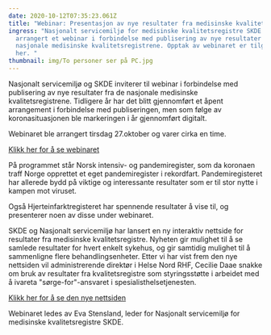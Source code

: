 ```yaml
---
date: 2020-10-12T07:35:23.061Z
title: "Webinar: Presentasjon av nye resultater fra medisinske kvalitetsregistre"
ingress: "Nasjonalt servicemiljø for medisinske kvalitetsregistre SKDE har
  arrangert et webinar i forbindelse med publisering av nye resultater fra de
  nasjonale medisinske kvalitetsregistrene. Opptak av webinaret er tilgjengelig
  her. "
thumbnail: img/To personer ser på PC.jpg
---
```


​Nasjonalt servicemiljø og SKDE inviterer til webinar i forbindelse med publisering av nye resultater fra de nasjonale medisinske kvalitetsregistrene. Tidligere år har det blitt gjennomført et åpent arrangement i forbindelse med publiseringen, men som følge av koronasituasjonen ble markeringen i år gjennomført digitalt.

Webinaret ble arrangert tirsdag 27.oktober og varer cirka en time.

[Klikk her for å se webinaret](https://www.kvalitetsregistre.no/artikkel/delta-pa-webinar-presentasjon-av-resultater-fra-medisinske-kvalitetsregistre)

På programmet står Norsk intensiv- og pandemiregister, som da koronaen traff Norge opprettet et eget pandemiregister i rekordfart. Pandemiregisteret har allerede bydd på viktige og interessante resultater som er til stor nytte i kampen mot viruset.

Også Hjerteinfarktregisteret har spennende resultater å vise til, og presenterer noen av disse under webinaret.

SKDE og Nasjonalt servicemiljø har lansert en ny interaktiv nettside for resultater fra medisinske kvalitetsregistre. Nyheten gir mulighet til å se samlede resultater for hvert enkelt sykehus, og gir samtidig mulighet til å sammenligne flere behandlingsenheter. Etter vi har vist frem den nye nettsiden vil administrerende direktør i Helse Nord RHF, Cecilie Daae snakke om bruk av resultater fra kvalitetsregistre som styringsstøtte i arbeidet med å ivareta "sørge-for"-ansvaret i spesialisthelsetjenesten.

[Klikk her for å se den nye nettsiden](https://sykehus.skde-resultater.no/)

Webinaret ledes av Eva Stensland, leder for Nasjonalt servicemiljø for medisinske kvalitetsregistre SKDE.

